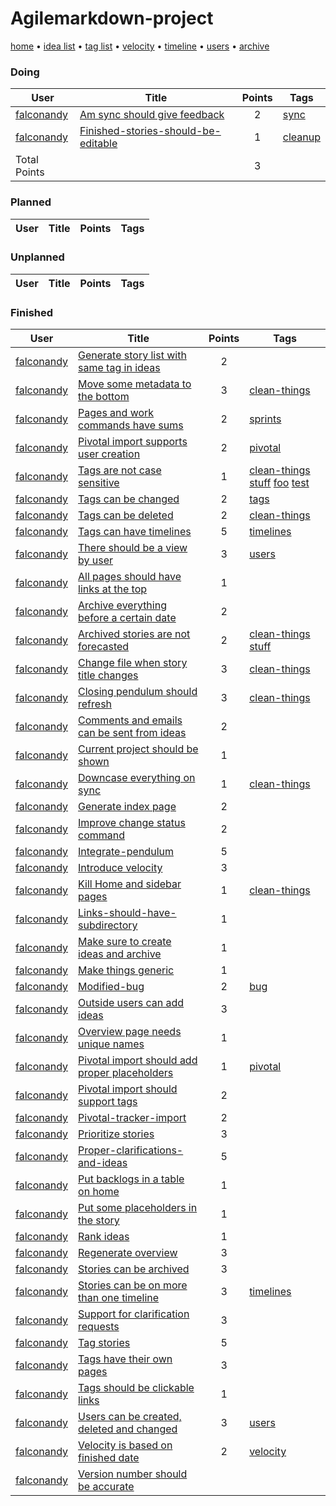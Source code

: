# Agilemarkdown-project

[home](index.md) • [idea list](ideas.md) • [tag list](tags.md) • [velocity](velocity.md) • [timeline](timeline.md) • [users](users.md) • [archive](agilemarkdown-project/archive.md)

### Doing
| User | Title | Points | Tags |
|---|---|:---:|---|
| [falconandy](users/Andrey%20Sokolov.md) | [Am sync should give feedback](agilemarkdown-project/Am-sync-should-give-feedback.md) | 2 | [sync](tags/sync.md) |
| [falconandy](users/Andrey%20Sokolov.md) | [Finished-stories-should-be-editable](agilemarkdown-project/finished-stories-should-be-editable.md) | 1 | [cleanup](tags/cleanup.md) |
| Total Points | | 3 | |

### Planned
| User | Title | Points | Tags |
|---|---|:---:|---|

### Unplanned
| User | Title | Points | Tags |
|---|---|:---:|---|

### Finished
| User | Title | Points | Tags |
|---|---|:---:|---|
| [falconandy](users/Andrey%20Sokolov.md) | [Generate story list with same tag in ideas](agilemarkdown-project/Generate-story-list-with-same-tag-in-ideas.md) | 2 |  |
| [falconandy](users/Andrey%20Sokolov.md) | [Move some metadata to the bottom](agilemarkdown-project/Move-some-metadata-to-the-bottom.md) | 3 | [clean-things](tags/clean-things.md) |
| [falconandy](users/Andrey%20Sokolov.md) | [Pages and work commands have sums](agilemarkdown-project/Pages-and-work-commands-have-sums.md) | 2 | [sprints](tags/sprints.md) |
| [falconandy](users/Andrey%20Sokolov.md) | [Pivotal import supports user creation](agilemarkdown-project/Pivotal-import-supports-user-creation.md) | 2 | [pivotal](tags/pivotal.md) |
| [falconandy](users/Andrey%20Sokolov.md) | [Tags are not case sensitive](agilemarkdown-project/Tags-are-not-case-sensitive.md) | 1 | [clean-things](tags/clean-things.md) [stuff](tags/stuff.md) [foo](tags/foo.md) [test](tags/test.md) |
| [falconandy](users/Andrey%20Sokolov.md) | [Tags can be changed](agilemarkdown-project/Tags-can-be-changed.md) | 2 | [tags](tags/tags.md) |
| [falconandy](users/Andrey%20Sokolov.md) | [Tags can be deleted](agilemarkdown-project/Tags-can-be-deleted.md) | 2 | [clean-things](tags/clean-things.md) |
| [falconandy](users/Andrey%20Sokolov.md) | [Tags can have timelines](agilemarkdown-project/Tags-can-have-timelines.md) | 5 | [timelines](tags/timelines.md) |
| [falconandy](users/Andrey%20Sokolov.md) | [There should be a view by user](agilemarkdown-project/There-should-be-a-view-by-user.md) | 3 | [users](tags/users.md) |
| [falconandy](users/Andrey%20Sokolov.md) | [All pages should have links at the top](agilemarkdown-project/all-pages-should-have-links-at-the-top.md) | 1 |  |
| [falconandy](users/Andrey%20Sokolov.md) | [Archive everything before a certain date](agilemarkdown-project/archive-everything-before-a-certain-date.md) | 2 |  |
| [falconandy](users/Andrey%20Sokolov.md) | [Archived stories are not forecasted](agilemarkdown-project/archived-stories-are-not-forecasted.md) | 2 | [clean-things](tags/clean-things.md) [stuff](tags/stuff.md) |
| [falconandy](users/Andrey%20Sokolov.md) | [Change file when story title changes](agilemarkdown-project/change-file-when-story-title-changes.md) | 3 | [clean-things](tags/clean-things.md) |
| [falconandy](users/Andrey%20Sokolov.md) | [Closing pendulum should refresh](agilemarkdown-project/closing-pendulum-should-refresh.md) | 3 | [clean-things](tags/clean-things.md) |
| [falconandy](users/Andrey%20Sokolov.md) | [Comments and emails can be sent from ideas](agilemarkdown-project/comments-and-emails-can-be-sent-from-ideas.md) | 2 |  |
| [falconandy](users/Andrey%20Sokolov.md) | [Current project should be shown](agilemarkdown-project/current-project-should-be-shown.md) | 1 |  |
| [falconandy](users/Andrey%20Sokolov.md) | [Downcase everything on sync](agilemarkdown-project/downcase-everything-on-sync.md) | 1 | [clean-things](tags/clean-things.md) |
| [falconandy](users/Andrey%20Sokolov.md) | [Generate index page](agilemarkdown-project/generate-index-page.md) | 2 |  |
| [falconandy](users/Andrey%20Sokolov.md) | [Improve change status command](agilemarkdown-project/improve-change-status-command.md) | 2 |  |
| [falconandy](users/Andrey%20Sokolov.md) | [Integrate-pendulum](agilemarkdown-project/integrate-pendulum.md) | 5 |  |
| [falconandy](users/Andrey%20Sokolov.md) | [Introduce velocity](agilemarkdown-project/introduce-velocity.md) | 3 |  |
| [falconandy](users/Andrey%20Sokolov.md) | [Kill Home and sidebar pages](agilemarkdown-project/kill-Home-and-sidebar-pages.md) | 1 | [clean-things](tags/clean-things.md) |
| [falconandy](users/Andrey%20Sokolov.md) | [Links-should-have-subdirectory](agilemarkdown-project/links-should-have-subdirectory.md) | 1 |  |
| [falconandy](users/Andrey%20Sokolov.md) | [Make sure to create ideas and archive](agilemarkdown-project/make-sure-to-create-ideas-and-archive.md) | 1 |  |
| [falconandy](users/Andrey%20Sokolov.md) | [Make things generic](agilemarkdown-project/make-things-generic.md) | 1 |  |
| [falconandy](users/Andrey%20Sokolov.md) | [Modified-bug](agilemarkdown-project/modified-bug.md) | 2 | [bug](tags/bug.md) |
| [falconandy](users/Andrey%20Sokolov.md) | [Outside users can add ideas](agilemarkdown-project/outside-users-can-add-ideas.md) | 3 |  |
| [falconandy](users/Andrey%20Sokolov.md) | [Overview page needs unique names](agilemarkdown-project/overview-page-needs-unique-names.md) | 1 |  |
| [falconandy](users/Andrey%20Sokolov.md) | [Pivotal import should add proper placeholders](agilemarkdown-project/pivotal-import-should-add-proper-placeholders.md) | 1 | [pivotal](tags/pivotal.md) |
| [falconandy](users/Andrey%20Sokolov.md) | [Pivotal import should support tags](agilemarkdown-project/pivotal-import-should-support-tags.md) | 2 |  |
| [falconandy](users/Andrey%20Sokolov.md) | [Pivotal-tracker-import](agilemarkdown-project/pivotal-tracker-import.md) | 2 |  |
| [falconandy](users/Andrey%20Sokolov.md) | [Prioritize stories](agilemarkdown-project/prioritize-stories.md) | 3 |  |
| [falconandy](users/Andrey%20Sokolov.md) | [Proper-clarifications-and-ideas](agilemarkdown-project/proper-clarifications-and-ideas.md) | 5 |  |
| [falconandy](users/Andrey%20Sokolov.md) | [Put backlogs in a table on home](agilemarkdown-project/put-backlogs-in-a-table-on-home.md) | 1 |  |
| [falconandy](users/Andrey%20Sokolov.md) | [Put some placeholders in the story](agilemarkdown-project/put-some-placeholders-in-the-story.md) | 1 |  |
| [falconandy](users/Andrey%20Sokolov.md) | [Rank ideas](agilemarkdown-project/rank-ideas.md) | 1 |  |
| [falconandy](users/Andrey%20Sokolov.md) | [Regenerate overview](agilemarkdown-project/regenerate-overview.md) | 3 |  |
| [falconandy](users/Andrey%20Sokolov.md) | [Stories can be archived](agilemarkdown-project/stories-can-be-archived.md) | 3 |  |
| [falconandy](users/Andrey%20Sokolov.md) | [Stories can be on more than one timeline](agilemarkdown-project/stories-can-be-on-more-than-one-timeline.md) | 3 | [timelines](tags/timelines.md) |
| [falconandy](users/Andrey%20Sokolov.md) | [Support for clarification requests](agilemarkdown-project/support-for-clarification-requests.md) | 3 |  |
| [falconandy](users/Andrey%20Sokolov.md) | [Tag stories](agilemarkdown-project/tag-stories.md) | 5 |  |
| [falconandy](users/Andrey%20Sokolov.md) | [Tags have their own pages](agilemarkdown-project/tags-have-their-own-pages.md) | 3 |  |
| [falconandy](users/Andrey%20Sokolov.md) | [Tags should be clickable links](agilemarkdown-project/tags-should-be-clickable-links.md) | 1 |  |
| [falconandy](users/Andrey%20Sokolov.md) | [Users can be created, deleted and changed](agilemarkdown-project/users-can-be-created-deleted-and-changed.md) | 3 | [users](tags/users.md) |
| [falconandy](users/Andrey%20Sokolov.md) | [Velocity is based on finished date](agilemarkdown-project/velocity-is-based-on-finished-date.md) | 2 | [velocity](tags/velocity.md) |
| [falconandy](users/Andrey%20Sokolov.md) | [Version number should be accurate](agilemarkdown-project/version-number-should-be-accurate.md) |  |  |
